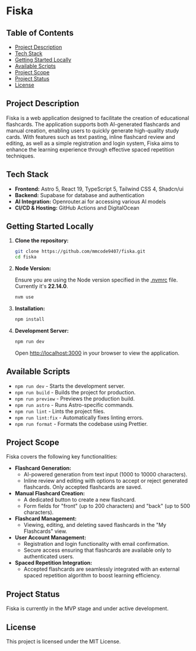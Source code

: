 # Fiska

## Table of Contents

- [Project Description](#project-description)
- [Tech Stack](#tech-stack)
- [Getting Started Locally](#getting-started-locally)
- [Available Scripts](#available-scripts)
- [Project Scope](#project-scope)
- [Project Status](#project-status)
- [License](#license)

## Project Description

Fiska is a web application designed to facilitate the creation of educational flashcards. The application supports both AI-generated flashcards and manual creation, enabling users to quickly generate high-quality study cards. With features such as text pasting, inline flashcard review and editing, as well as a simple registration and login system, Fiska aims to enhance the learning experience through effective spaced repetition techniques.

## Tech Stack

- **Frontend:** Astro 5, React 19, TypeScript 5, Tailwind CSS 4, Shadcn/ui
- **Backend:** Supabase for database and authentication
- **AI Integration:** Openrouter.ai for accessing various AI models
- **CI/CD & Hosting:** GitHub Actions and DigitalOcean

## Getting Started Locally

1. **Clone the repository:**

   ```bash
   git clone https://github.com/mmcode9407/fiska.git
   cd fiska
   ```

2. **Node Version:**

   Ensure you are using the Node version specified in the [.nvmrc](./.nvmrc) file. Currently it's **22.14.0**.

   ```bash
   nvm use
   ```

3. **Installation:**

   ```bash
   npm install
   ```

4. **Development Server:**
   ```bash
   npm run dev
   ```
   Open [http://localhost:3000](http://localhost:3000) in your browser to view the application.

## Available Scripts

- `npm run dev` - Starts the development server.
- `npm run build` - Builds the project for production.
- `npm run preview` - Previews the production build.
- `npm run astro` - Runs Astro-specific commands.
- `npm run lint` - Lints the project files.
- `npm run lint:fix` - Automatically fixes linting errors.
- `npm run format` - Formats the codebase using Prettier.

## Project Scope

Fiska covers the following key functionalities:

- **Flashcard Generation:**
  - AI-powered generation from text input (1000 to 10000 characters).
  - Inline review and editing with options to accept or reject generated flashcards. Only accepted flashcards are saved.
- **Manual Flashcard Creation:**
  - A dedicated button to create a new flashcard.
  - Form fields for "front" (up to 200 characters) and "back" (up to 500 characters).
- **Flashcard Management:**
  - Viewing, editing, and deleting saved flashcards in the "My Flashcards" view.
- **User Account Management:**
  - Registration and login functionality with email confirmation.
  - Secure access ensuring that flashcards are available only to authenticated users.
- **Spaced Repetition Integration:**
  - Accepted flashcards are seamlessly integrated with an external spaced repetition algorithm to boost learning efficiency.

## Project Status

Fiska is currently in the MVP stage and under active development.

## License

This project is licensed under the MIT License.
